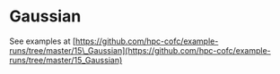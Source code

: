 # Gaussian

See examples at [https://github.com/hpc-cofc/example-runs/tree/master/15\_Gaussian](https://github.com/hpc-cofc/example-runs/tree/master/15_Gaussian)

